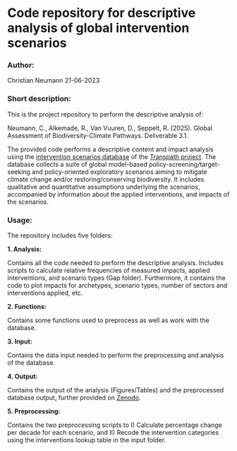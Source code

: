 # Code repository for descriptive analysis of global intervention scenarios 

### Author: 

Christian Neumann 21-06-2023

### Short description: 

This is the project repository to perform the descriptive analysis of: 

Neumann, C., Alkemade, R., Van Vuuren, D., Seppelt, R. (2025). Global Assessment of Biodiversity-Climate Pathways. Deliverable 3.1. 

The provided code performs a descriptive content and impact analysis using the [intervention scenarios database](www.google.de) of the [Transpath project](https://www.transpath.eu/). The database collects a suite of global model-based policy-screening/target-seeking and policy-oriented exploratory scenarios aiming to mitigate climate change and/or restoring/conserving biodiversity. It includes qualitative and quantitative assumptions underlying the scenarios, accompanied by information about the applied interventions, and impacts of the scenarios.

### Usage: 
The repository includes five folders: 

**1. Analysis:** 

Contains all the code needed to perform the descriptive analysis. Includes scripts to calculate relative frequencies of measured impacts, applied interventions, and scenario types (Gap folder). Furthermore, it contains the code to plot impacts for archetypes, scenario types, number of sectors and interventions applied, etc. 

**2. Functions:** 

Contains some functions used to preprocess as well as work with the database.

**3. Input:** 

Contains the data input needed to perform the preprocessing and analysis of the database. 

**4. Output:** 

Contains the output of the analysis (Figures/Tables) and the preprocessed database output, further provided on [Zenodo](www.google.de).

**5. Preprocessing:** 

Contains the two preprocessing scripts to I) Calculate percentage change per decade for each scenario, and II) Recode the intervention categories using the interventions lookup table in the input folder. 

